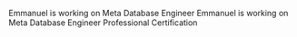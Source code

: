 Emmanuel is working on Meta Database Engineer
Emmanuel is working on Meta Database Engineer Professional Certification
